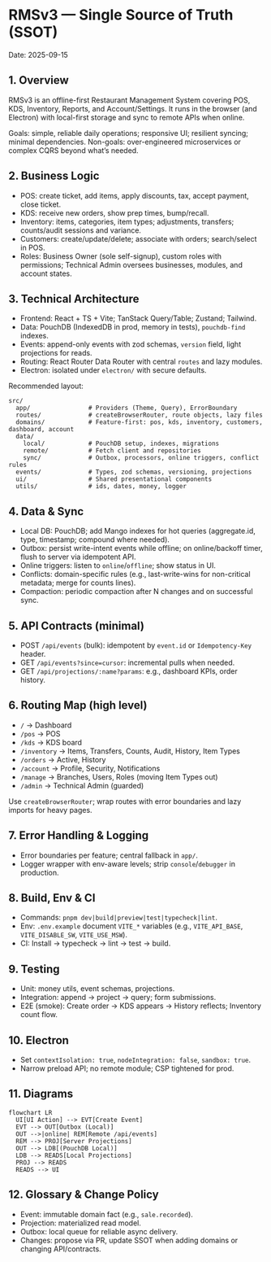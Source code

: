 # RMSv3 — Single Source of Truth (SSOT)

Date: 2025-09-15

## 1. Overview

RMSv3 is an offline-first Restaurant Management System covering POS, KDS, Inventory, Reports, and Account/Settings. It runs in the browser (and Electron) with local-first storage and sync to remote APIs when online.

Goals: simple, reliable daily operations; responsive UI; resilient syncing; minimal dependencies. Non-goals: over-engineered microservices or complex CQRS beyond what’s needed.

## 2. Business Logic

- POS: create ticket, add items, apply discounts, tax, accept payment, close ticket.
- KDS: receive new orders, show prep times, bump/recall.
- Inventory: items, categories, item types; adjustments, transfers; counts/audit sessions and variance.
- Customers: create/update/delete; associate with orders; search/select in POS.
- Roles: Business Owner (sole self-signup), custom roles with permissions; Technical Admin oversees businesses, modules, and account states.

## 3. Technical Architecture

- Frontend: React + TS + Vite; TanStack Query/Table; Zustand; Tailwind.
- Data: PouchDB (IndexedDB in prod, memory in tests), `pouchdb-find` indexes.
- Events: append-only events with zod schemas, `version` field, light projections for reads.
- Routing: React Router Data Router with central `routes` and lazy modules.
- Electron: isolated under `electron/` with secure defaults.

Recommended layout:

```
src/
  app/                # Providers (Theme, Query), ErrorBoundary
  routes/             # createBrowserRouter, route objects, lazy files
  domains/            # Feature-first: pos, kds, inventory, customers, dashboard, account
  data/
    local/            # PouchDB setup, indexes, migrations
    remote/           # Fetch client and repositories
    sync/             # Outbox, processors, online triggers, conflict rules
  events/             # Types, zod schemas, versioning, projections
  ui/                 # Shared presentational components
  utils/              # ids, dates, money, logger
```

## 4. Data & Sync

- Local DB: PouchDB; add Mango indexes for hot queries (aggregate.id, type, timestamp; compound where needed).
- Outbox: persist write-intent events while offline; on online/backoff timer, flush to server via idempotent API.
- Online triggers: listen to `online`/`offline`; show status in UI.
- Conflicts: domain-specific rules (e.g., last-write-wins for non-critical metadata; merge for counts lines).
- Compaction: periodic compaction after N changes and on successful sync.

## 5. API Contracts (minimal)

- POST `/api/events` (bulk): idempotent by `event.id` or `Idempotency-Key` header.
- GET `/api/events?since=cursor`: incremental pulls when needed.
- GET `/api/projections/:name?params`: e.g., dashboard KPIs, order history.

## 6. Routing Map (high level)

- `/` → Dashboard
- `/pos` → POS
- `/kds` → KDS board
- `/inventory` → Items, Transfers, Counts, Audit, History, Item Types
- `/orders` → Active, History
- `/account` → Profile, Security, Notifications
- `/manage` → Branches, Users, Roles (moving Item Types out)
- `/admin` → Technical Admin (guarded)

Use `createBrowserRouter`; wrap routes with error boundaries and lazy imports for heavy pages.

## 7. Error Handling & Logging

- Error boundaries per feature; central fallback in `app/`.
- Logger wrapper with env-aware levels; strip `console`/`debugger` in production.

## 8. Build, Env & CI

- Commands: `pnpm dev|build|preview|test|typecheck|lint`.
- Env: `.env.example` document `VITE_*` variables (e.g., `VITE_API_BASE`, `VITE_DISABLE_SW`, `VITE_USE_MSW`).
- CI: Install → typecheck → lint → test → build.

## 9. Testing

- Unit: money utils, event schemas, projections.
- Integration: append → project → query; form submissions.
- E2E (smoke): Create order → KDS appears → History reflects; Inventory count flow.

## 10. Electron

- Set `contextIsolation: true`, `nodeIntegration: false`, `sandbox: true`.
- Narrow preload API; no remote module; CSP tightened for prod.

## 11. Diagrams

```mermaid
flowchart LR
  UI[UI Action] --> EVT[Create Event]
  EVT --> OUT[Outbox (Local)]
  OUT -->|online| REM[Remote /api/events]
  REM --> PROJ[Server Projections]
  OUT --> LDB[(PouchDB Local)]
  LDB --> READS[Local Projections]
  PROJ --> READS
  READS --> UI
```

## 12. Glossary & Change Policy

- Event: immutable domain fact (e.g., `sale.recorded`).
- Projection: materialized read model.
- Outbox: local queue for reliable async delivery.
- Changes: propose via PR, update SSOT when adding domains or changing API/contracts.

